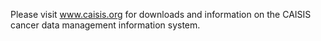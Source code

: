 Please  visit www.caisis.org for downloads and information on the CAISIS cancer data management information system.